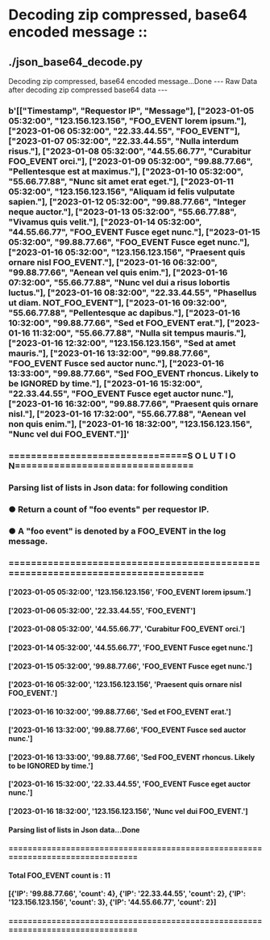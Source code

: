 
# Decoding zip compressed, base64 encoded message ::
## ./json_base64_decode.py
Decoding zip compressed, base64 encoded message...Done
--- Raw Data after decoding zip compressed base64 data ---
### b'[["Timestamp", "Requestor IP", "Message"], ["2023-01-05 05:32:00", "123.156.123.156", "FOO_EVENT lorem ipsum."], ["2023-01-06 05:32:00", "22.33.44.55", "FOO_EVENT"], ["2023-01-07 05:32:00", "22.33.44.55", "Nulla interdum risus."], ["2023-01-08 05:32:00", "44.55.66.77", "Curabitur FOO_EVENT orci."], ["2023-01-09 05:32:00", "99.88.77.66", "Pellentesque est at maximus."], ["2023-01-10 05:32:00", "55.66.77.88", "Nunc sit amet erat eget."], ["2023-01-11 05:32:00", "123.156.123.156", "Aliquam id felis vulputate sapien."], ["2023-01-12 05:32:00", "99.88.77.66", "Integer neque auctor."], ["2023-01-13 05:32:00", "55.66.77.88", "Vivamus quis velit."], ["2023-01-14 05:32:00", "44.55.66.77", "FOO_EVENT Fusce eget nunc."], ["2023-01-15 05:32:00", "99.88.77.66", "FOO_EVENT Fusce eget nunc."], ["2023-01-16 05:32:00", "123.156.123.156", "Praesent quis ornare nisl FOO_EVENT."], ["2023-01-16 06:32:00", "99.88.77.66", "Aenean vel quis enim."], ["2023-01-16 07:32:00", "55.66.77.88", "Nunc vel dui a risus lobortis luctus."], ["2023-01-16 08:32:00", "22.33.44.55", "Phasellus ut diam. NOT_FOO_EVENT"], ["2023-01-16 09:32:00", "55.66.77.88", "Pellentesque ac dapibus."], ["2023-01-16 10:32:00", "99.88.77.66", "Sed et FOO_EVENT erat."], ["2023-01-16 11:32:00", "55.66.77.88", "Nulla sit tempus mauris."], ["2023-01-16 12:32:00", "123.156.123.156", "Sed at amet mauris."], ["2023-01-16 13:32:00", "99.88.77.66", "FOO_EVENT Fusce sed auctor nunc."], ["2023-01-16 13:33:00", "99.88.77.66", "Sed  FOO_EVENT rhoncus. Likely to be IGNORED by time."], ["2023-01-16 15:32:00", "22.33.44.55", "FOO_EVENT Fusce eget auctor nunc."], ["2023-01-16 16:32:00", "99.88.77.66", "Praesent quis ornare nisl."], ["2023-01-16 17:32:00", "55.66.77.88", "Aenean vel non quis enim."], ["2023-01-16 18:32:00", "123.156.123.156", "Nunc vel dui FOO_EVENT."]]'

### ================================S O L U T I O N================================
### Parsing list of lists in Json data: for following condition
### ●   Return a count of "foo events" per requestor IP. 
### ●   A "foo event" is denoted by a  FOO_EVENT  in the log message.
### ================================================================================
#### ['2023-01-05 05:32:00', '123.156.123.156', 'FOO_EVENT lorem ipsum.']
#### ['2023-01-06 05:32:00', '22.33.44.55', 'FOO_EVENT']
#### ['2023-01-08 05:32:00', '44.55.66.77', 'Curabitur FOO_EVENT orci.']
#### ['2023-01-14 05:32:00', '44.55.66.77', 'FOO_EVENT Fusce eget nunc.']
#### ['2023-01-15 05:32:00', '99.88.77.66', 'FOO_EVENT Fusce eget nunc.']
#### ['2023-01-16 05:32:00', '123.156.123.156', 'Praesent quis ornare nisl FOO_EVENT.']
#### ['2023-01-16 10:32:00', '99.88.77.66', 'Sed et FOO_EVENT erat.']
#### ['2023-01-16 13:32:00', '99.88.77.66', 'FOO_EVENT Fusce sed auctor nunc.']
#### ['2023-01-16 13:33:00', '99.88.77.66', 'Sed  FOO_EVENT rhoncus. Likely to be IGNORED by time.']
#### ['2023-01-16 15:32:00', '22.33.44.55', 'FOO_EVENT Fusce eget auctor nunc.']
#### ['2023-01-16 18:32:00', '123.156.123.156', 'Nunc vel dui FOO_EVENT.']
#### Parsing list of lists in Json data...Done
#### ================================================================================
#### Total FOO_EVENT count is : 11
#### [{'IP': '99.88.77.66', 'count': 4}, {'IP': '22.33.44.55', 'count': 2}, {'IP': '123.156.123.156', 'count': 3}, {'IP': '44.55.66.77', 'count': 2}]
#### ================================================================================
